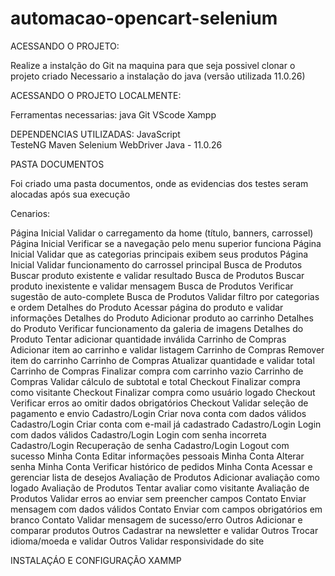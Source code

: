 # automacao-opencart-selenium

ACESSANDO O PROJETO: 

Realize a instalção do Git na maquina para que seja possivel clonar o projeto criado
Necessario a instalação do java (versão utilizada 11.0.26)

ACESSANDO O PROJETO LOCALMENTE:




Ferramentas necessarias:
java
Git
VScode
Xampp


DEPENDENCIAS UTILIZADAS:
JavaScript  
TesteNG
Maven
Selenium WebDriver
Java - 11.0.26

PASTA DOCUMENTOS

Foi criado uma pasta documentos, onde as evidencias dos testes seram alocadas após sua execução

Cenarios:

Página Inicial	        Validar o carregamento da home (título, banners, carrossel)
Página Inicial	        Verificar se a navegação pelo menu superior funciona
Página Inicial	        Validar que as categorias principais exibem seus produtos
Página Inicial	        Validar funcionamento do carrossel principal
Busca de Produtos	    Buscar produto existente e validar resultado
Busca de Produtos	    Buscar produto inexistente e validar mensagem
Busca de Produtos	    Verificar sugestão de auto-complete
Busca de Produtos	    Validar filtro por categorias e ordem
Detalhes do Produto	    Acessar página do produto e validar informações
Detalhes do Produto	    Adicionar produto ao carrinho
Detalhes do Produto	    Verificar funcionamento da galeria de imagens
Detalhes do Produto	    Tentar adicionar quantidade inválida
Carrinho de Compras	    Adicionar item ao carrinho e validar listagem
Carrinho de Compras	    Remover item do carrinho
Carrinho de Compras	    Atualizar quantidade e validar total
Carrinho de Compras	    Finalizar compra com carrinho vazio
Carrinho de Compras	    Validar cálculo de subtotal e total
Checkout	            Finalizar compra como visitante
Checkout	            Finalizar compra como usuário logado
Checkout	            Verificar erros ao omitir dados obrigatórios
Checkout	            Validar seleção de pagamento e envio
Cadastro/Login	        Criar nova conta com dados válidos
Cadastro/Login	        Criar conta com e-mail já cadastrado
Cadastro/Login	        Login com dados válidos
Cadastro/Login	        Login com senha incorreta
Cadastro/Login	        Recuperação de senha
Cadastro/Login	        Logout com sucesso
Minha Conta	            Editar informações pessoais
Minha Conta         	Alterar senha
Minha Conta	            Verificar histórico de pedidos
Minha Conta	            Acessar e gerenciar lista de desejos
Avaliação de Produtos	Adicionar avaliação como logado
Avaliação de Produtos	Tentar avaliar como visitante
Avaliação de Produtos	Validar erros ao enviar sem preencher campos
Contato	                Enviar mensagem com dados válidos
Contato	                Enviar com campos obrigatórios em branco
Contato	                Validar mensagem de sucesso/erro
Outros	                Adicionar e comparar produtos
Outros	                Cadastrar na newsletter e validar
Outros	                Trocar idioma/moeda e validar
Outros	                Validar responsividade do site


INSTALAÇÁO E CONFIGURAÇÃO XAMMP
